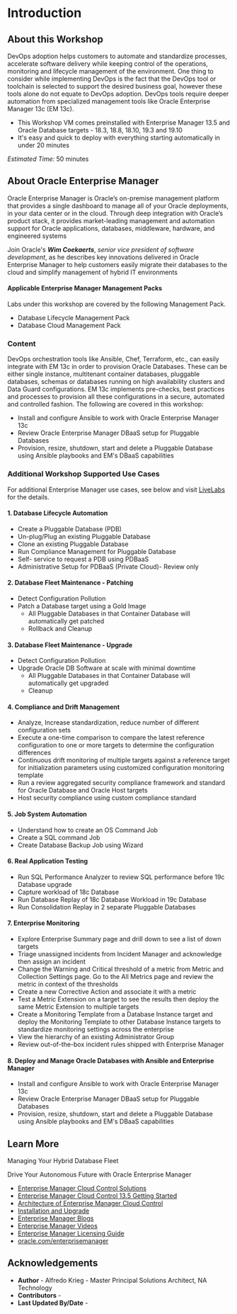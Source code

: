 # Introduction
## About this Workshop

DevOps adoption helps customers to automate and standardize processes, accelerate software delivery while keeping control of the operations, monitoring and lifecycle management of the environment. One thing to consider while implementing DevOps is the fact that the DevOps tool or toolchain is selected to support the desired business goal, however these tools alone do not equate to DevOps adoption. DevOps tools require deeper automation from specialized management tools like Oracle Enterprise Manager 13c (EM 13c).
- This Workshop VM comes preinstalled with Enterprise Manager 13.5 and Oracle Database targets - 18.3, 18.8, 18.10, 19.3 and 19.10
- It's easy and quick to deploy with everything starting automatically in under 20 minutes

*Estimated Time:* 50 minutes

## About Oracle Enterprise Manager
Oracle Enterprise Manager is Oracle’s on-premise management platform that provides a single dashboard to manage all of your Oracle deployments, in your data center or in the cloud. Through deep integration with Oracle’s product stack, it provides market-leading management and automation support for Oracle applications, databases, middleware, hardware, and engineered systems

Join Oracle's ***Wim Coekaerts***, *senior vice president of software development*, as he describes key innovations delivered in Oracle Enterprise Manager to help customers easily migrate their databases to the cloud and simplify management of hybrid IT environments

[](youtube:MZJQx6MuHA0)

#### Applicable Enterprise Manager Management Packs
Labs under this workshop are covered by the following Management Pack.
- Database Lifecycle Management Pack
- Database Cloud Management Pack

###  Content
DevOps orchestration tools like Ansible, Chef, Terraform, etc., can easily integrate with EM 13c in order to provision Oracle Databases. These can be either single instance, multitenant container databases, pluggable databases, schemas or databases running on high availability clusters and Data Guard configurations. EM 13c implements pre-checks, best practices and processes to provision all these configurations in a secure, automated and controlled fashion.
The following are covered in this workshop:
* Install and configure Ansible to work with Oracle Enterprise Manager 13c
* Review Oracle Enterprise Manager DBaaS setup for Pluggable Databases
* Provision, resize, shutdown, start and delete a Pluggable Database using Ansible playbooks and EM's DBaaS capabilities

### Additional Workshop Supported Use Cases

For additional Enterprise Manager use cases, see below and visit [LiveLabs](http://livelabs.oracle.com) for the details.
#### 1. Database Lifecycle Automation
-	Create a Pluggable Database (PDB)
-	Un-plug/Plug an existing Pluggable Database
-	Clone an existing Pluggable Database
-	Run Compliance Management for Pluggable Database
-	Self- service to request a PDB using PDBaaS
-	Administrative Setup for PDBaaS (Private Cloud)- Review only

#### 2. Database Fleet Maintenance - Patching
* Detect Configuration Pollution
* Patch a Database target using a Gold Image
    - All Pluggable Databases in that Container Database will automatically get patched
    - Rollback and Cleanup

#### 3. Database Fleet Maintenance - Upgrade
* Detect Configuration Pollution
* Upgrade Oracle DB Software at scale with minimal downtime
    - All Pluggable Databases in that Container Database will automatically get upgraded
    - Cleanup

#### 4. Compliance and Drift Management
- Analyze, Increase standardization, reduce number of different configuration sets
- Execute a one-time comparison to compare the latest reference configuration to one or more targets to determine the configuration differences
- Continuous drift monitoring of multiple targets against a reference target for initialization parameters using customized configuration monitoring template
- Run a review aggregated security compliance framework and standard for Oracle Database and Oracle Host targets
- Host security compliance using custom compliance standard

#### 5. Job System Automation
* Understand how to create an OS Command Job
* Create a SQL command Job
* Create Database Backup Job using Wizard

#### 6. Real Application Testing
* Run SQL Performance Analyzer to review SQL performance before 19c Database upgrade
* Capture workload of 18c Database
* Run Database Replay of 18c Database Workload in 19c Database
* Run Consolidation Replay in 2 separate Pluggable Databases

#### 7. Enterprise Monitoring
- Explore Enterprise Summary page and drill down to see a list of down targets
- Triage unassigned incidents from Incident Manager and acknowledge then assign an incident
- Change the Warning and Critical threshold of a metric from Metric and Collection Settings page. Go to the All Metrics page and review the metric in context of the thresholds
- Create a new Corrective Action and associate it with a metric
- Test a Metric Extension on a target to see the results then deploy the same Metric Extension to multiple targets
- Create a Monitoring Template from a Database Instance target and deploy the Monitoring Template to other Database Instance targets to standardize monitoring settings across the enterprise
- View the hierarchy of an existing Administrator Group
- Review out-of-the-box incident rules shipped with Enterprise Manager

#### 8. Deploy and Manage Oracle Databases with Ansible and Enterprise Manager
- Install and configure Ansible to work with Oracle Enterprise Manager 13c
- Review Oracle Enterprise Manager DBaaS setup for Pluggable Databases
- Provision, resize, shutdown, start and delete a Pluggable Database using Ansible playbooks and EM's DBaaS capabilities

## Learn More
Managing Your Hybrid Database Fleet
[](youtube:TUaAweMX3S4)

Drive Your Autonomous Future with Oracle Enterprise Manager
[](youtube:7khTglg0_3g)

- [Enterprise Manager Cloud Control Solutions](https://docs.oracle.com/en/enterprise-manager/cloud-control/enterprise-manager-cloud-control/13.5/emcon/enterprise-manager-management-focus-areas.html#GUID-7F3BF18C-97DF-44BC-8BB7-6A864AF1A150)
- [Enterprise Manager Cloud Control 13.5 Getting Started](https://docs.oracle.com/en/enterprise-manager/cloud-control/enterprise-manager-cloud-control/13.5/index.html)
- [Architecture of Enterprise Manager Cloud Control](https://docs.oracle.com/en/enterprise-manager/cloud-control/enterprise-manager-cloud-control/13.5/emcon/enterprise-manager-cloud-control-architecture.html#GUID-1A384373-7CD5-434D-9939-874E940CBF21)
- [Installation and Upgrade](https://docs.oracle.com/en/enterprise-manager/cloud-control/enterprise-manager-cloud-control/13.5/install.html)
- [Enterprise Manager Blogs](https://blogs.oracle.com/oem/)
- [Enterprise Manager Videos](https://docs.oracle.com/en/enterprise-manager/cloud-control/enterprise-manager-cloud-control/13.5/videos.html)
- [Enterprise Manager Licensing Guide](https://www.oracle.com/pls/topic/lookup?ctx=en/enterprise-manager/cloud-control/enterprise-manager-cloud-control/13.5&id=OEMLI-GUID-7B2095D3-4E88-4346-9566-638219FF1130)
- [oracle.com/enterprisemanager](https://www.oracle.com/enterprise-manager/)

## Acknowledgements
- **Author** - Alfredo Krieg - Master Principal Solutions Architect, NA Technology
- **Contributors** -
- **Last Updated By/Date** -
